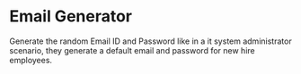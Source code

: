 # Email Generator
 Generate the random Email ID and Password like in a it system administrator  scenario, they generate a default email and password for new hire employees.
